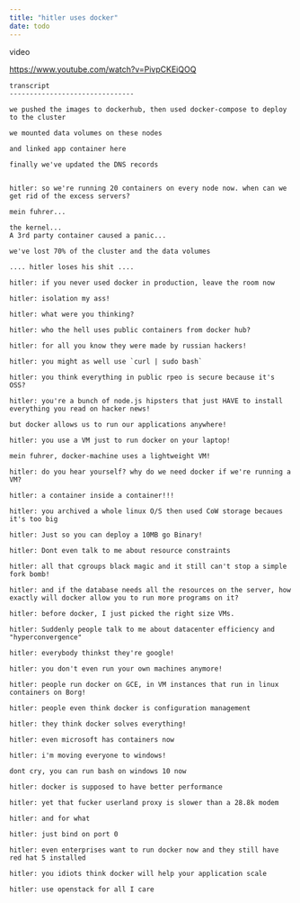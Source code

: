 ```yaml
---
title: "hitler uses docker"
date: todo
---
```



video

https://www.youtube.com/watch?v=PivpCKEiQOQ


    transcript
    -------------------------------

    we pushed the images to dockerhub, then used docker-compose to deploy to the cluster

    we mounted data volumes on these nodes

    and linked app container here

    finally we've updated the DNS records


    hitler: so we're running 20 containers on every node now. when can we get rid of the excess servers?

    mein fuhrer...

    the kernel...
    A 3rd party container caused a panic...

    we've lost 70% of the cluster and the data volumes

    .... hitler loses his shit ....

    hitler: if you never used docker in production, leave the room now

    hitler: isolation my ass!

    hitler: what were you thinking?

    hitler: who the hell uses public containers from docker hub?

    hitler: for all you know they were made by russian hackers!

    hitler: you might as well use `curl | sudo bash`

    hitler: you think everything in public rpeo is secure because it's OSS?

    hitler: you're a bunch of node.js hipsters that just HAVE to install everything you read on hacker news!

    but docker allows us to run our applications anywhere!

    hitler: you use a VM just to run docker on your laptop!

    mein fuhrer, docker-machine uses a lightweight VM!

    hitler: do you hear yourself? why do we need docker if we're running a VM?

    hitler: a container inside a container!!!

    hitler: you archived a whole linux O/S then used CoW storage becaues it's too big

    hitler: Just so you can deploy a 10MB go Binary!

    hitler: Dont even talk to me about resource constraints

    hitler: all that cgroups black magic and it still can't stop a simple fork bomb!

    hitler: and if the database needs all the resources on the server, how exactly will docker allow you to run more programs on it?

    hitler: before docker, I just picked the right size VMs.

    hitler: Suddenly people talk to me about datacenter efficiency and "hyperconvergence"

    hitler: everybody thinkst they're google!

    hitler: you don't even run your own machines anymore!

    hitler: people run docker on GCE, in VM instances that run in linux containers on Borg!

    hitler: people even think docker is configuration management

    hitler: they think docker solves everything!

    hitler: even microsoft has containers now

    hitler: i'm moving everyone to windows!

    dont cry, you can run bash on windows 10 now

    hitler: docker is supposed to have better performance

    hitler: yet that fucker userland proxy is slower than a 28.8k modem

    hitler: and for what

    hitler: just bind on port 0

    hitler: even enterprises want to run docker now and they still have red hat 5 installed

    hitler: you idiots think docker will help your application scale

    hitler: use openstack for all I care
